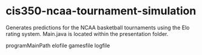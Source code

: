 # cis350-ncaa-tournament-simulation
Generates predictions for the NCAA basketball tournaments using the Elo rating system. Main.java is located within the presentation folder.

programMainPath elofile gamesfile logfile
